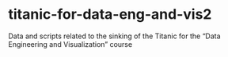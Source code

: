 # titanic-for-data-eng-and-vis2
Data and scripts related to the sinking of the Titanic for the “Data Engineering and Visualization” course
